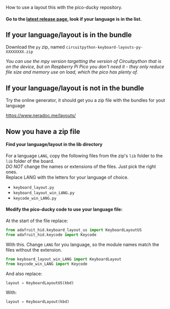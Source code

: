 How to use a layout this with the pico-ducky repository.

#### Go to the [latest release page](https://github.com/Neradoc/Circuitpython_Keyboard_Layouts/releases/latest), look if your language is in the list.

## If your language/layout is in the bundle

Download the `py` zip, named `circuitpython-keyboard-layouts-py-XXXXXXXX.zip`

*You can use the mpy version targetting the version of Circuitpython that is on the device, but on Raspberry Pi Pico you don't need it - they only reduce file size and memory use on load, which the pico has plenty of.*

## If your language/layout is not in the bundle

Try the online generator, it should get you a zip file with the bundles for yout language

https://www.neradoc.me/layouts/

## Now you have a zip file

#### Find your language/layout in the lib directory 

For a language `LANG`, copy the following files from the zip's `lib` folder to the `lib` folder of the board.  
*DO NOT* change the names or extensions of the files. Just pick the right ones.  
Replace LANG with the letters for your language of choice.

- `keyboard_layout.py`
- `keyboard_layout_win_LANG.py`
- `keycode_win_LANG.py`

#### Modify the pico-ducky code to use your language file:

At the start of the file replace:

```py
from adafruit_hid.keyboard_layout_us import KeyboardLayoutUS
from adafruit_hid.keycode import Keycode
```

With this. Change `LANG` for you language, so the module names match the files without the extension.
```py
from keyboard_layout_win_LANG import KeyboardLayout
from keycode_win_LANG import Keycode
```

And also replace:
```py
layout = KeyboardLayoutUS(kbd)
```
With:
```py
layout = KeyboardLayout(kbd)
```
